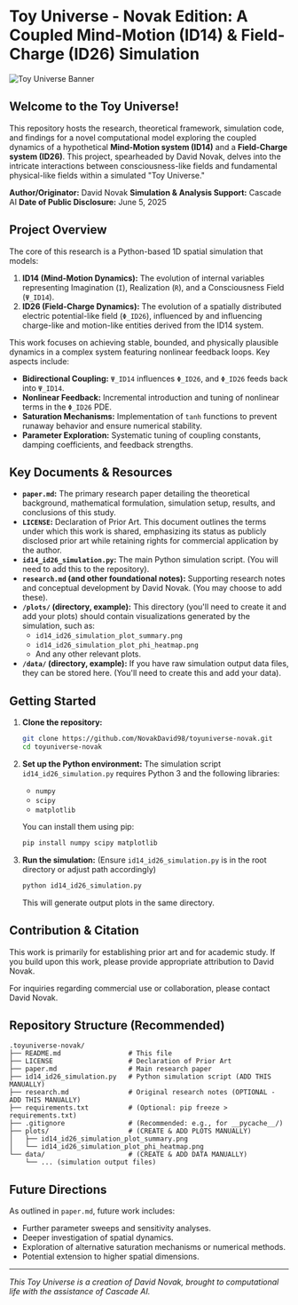 # Toy Universe - Novak Edition: A Coupled Mind-Motion (ID14) & Field-Charge (ID26) Simulation

![Toy Universe Banner](https://via.placeholder.com/1200x300.png?text=Toy+Universe+-+Novak+Edition) 
<!-- Replace with an actual banner image if you have one -->

## Welcome to the Toy Universe!

This repository hosts the research, theoretical framework, simulation code, and findings for a novel computational model exploring the coupled dynamics of a hypothetical **Mind-Motion system (ID14)** and a **Field-Charge system (ID26)**. This project, spearheaded by David Novak, delves into the intricate interactions between consciousness-like fields and fundamental physical-like fields within a simulated "Toy Universe."

**Author/Originator:** David Novak
**Simulation & Analysis Support:** Cascade AI
**Date of Public Disclosure:** June 5, 2025

## Project Overview

The core of this research is a Python-based 1D spatial simulation that models:

1.  **ID14 (Mind-Motion Dynamics):** The evolution of internal variables representing Imagination (`I`), Realization (`R`), and a Consciousness Field (`Ψ_ID14`).
2.  **ID26 (Field-Charge Dynamics):** The evolution of a spatially distributed electric potential-like field (`Φ_ID26`), influenced by and influencing charge-like and motion-like entities derived from the ID14 system.

This work focuses on achieving stable, bounded, and physically plausible dynamics in a complex system featuring nonlinear feedback loops. Key aspects include:

*   **Bidirectional Coupling:** `Ψ_ID14` influences `Φ_ID26`, and `Φ_ID26` feeds back into `Ψ_ID14`.
*   **Nonlinear Feedback:** Incremental introduction and tuning of nonlinear terms in the `Φ_ID26` PDE.
*   **Saturation Mechanisms:** Implementation of `tanh` functions to prevent runaway behavior and ensure numerical stability.
*   **Parameter Exploration:** Systematic tuning of coupling constants, damping coefficients, and feedback strengths.

## Key Documents & Resources

*   **`paper.md`:** The primary research paper detailing the theoretical background, mathematical formulation, simulation setup, results, and conclusions of this study.
*   **`LICENSE`:** Declaration of Prior Art. This document outlines the terms under which this work is shared, emphasizing its status as publicly disclosed prior art while retaining rights for commercial application by the author.
*   **`id14_id26_simulation.py`:** The main Python simulation script. (You will need to add this to the repository).
*   **`research.md` (and other foundational notes):** Supporting research notes and conceptual development by David Novak. (You may choose to add these).
*   **`/plots/` (directory, example):** This directory (you'll need to create it and add your plots) should contain visualizations generated by the simulation, such as:
    *   `id14_id26_simulation_plot_summary.png`
    *   `id14_id26_simulation_plot_phi_heatmap.png`
    *   And any other relevant plots.
*   **`/data/` (directory, example):** If you have raw simulation output data files, they can be stored here. (You'll need to create this and add your data).

## Getting Started

1.  **Clone the repository:**
    ```bash
    git clone https://github.com/NovakDavid98/toyuniverse-novak.git
    cd toyuniverse-novak
    ```
2.  **Set up the Python environment:**
    The simulation script `id14_id26_simulation.py` requires Python 3 and the following libraries:
    *   `numpy`
    *   `scipy`
    *   `matplotlib`

    You can install them using pip:
    ```bash
    pip install numpy scipy matplotlib
    ```
3.  **Run the simulation:**
    (Ensure `id14_id26_simulation.py` is in the root directory or adjust path accordingly)
    ```bash
    python id14_id26_simulation.py
    ```
    This will generate output plots in the same directory.

## Contribution & Citation

This work is primarily for establishing prior art and for academic study. If you build upon this work, please provide appropriate attribution to David Novak.

For inquiries regarding commercial use or collaboration, please contact David Novak.

## Repository Structure (Recommended)

```
.toyuniverse-novak/
├── README.md                 # This file
├── LICENSE                   # Declaration of Prior Art
├── paper.md                  # Main research paper
├── id14_id26_simulation.py   # Python simulation script (ADD THIS MANUALLY)
├── research.md               # Original research notes (OPTIONAL - ADD THIS MANUALLY)
├── requirements.txt          # (Optional: pip freeze > requirements.txt)
├── .gitignore                # (Recommended: e.g., for __pycache__/)
├── plots/                    # (CREATE & ADD PLOTS MANUALLY)
│   ├── id14_id26_simulation_plot_summary.png
│   └── id14_id26_simulation_plot_phi_heatmap.png
└── data/                     # (CREATE & ADD DATA MANUALLY)
    └── ... (simulation output files)
```

## Future Directions

As outlined in `paper.md`, future work includes:
*   Further parameter sweeps and sensitivity analyses.
*   Deeper investigation of spatial dynamics.
*   Exploration of alternative saturation mechanisms or numerical methods.
*   Potential extension to higher spatial dimensions.

--- 

*This Toy Universe is a creation of David Novak, brought to computational life with the assistance of Cascade AI.*
